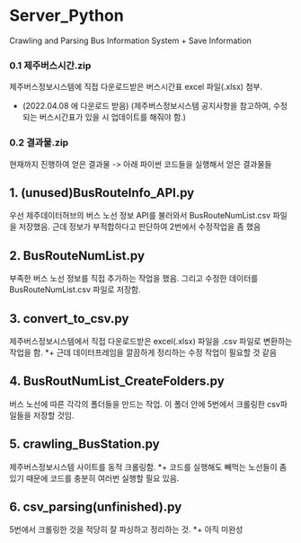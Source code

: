 # Server_Python
Crawling and Parsing Bus Information System + Save Information


### 0.1 제주버스시간.zip
제주버스정보시스템에 직접 다운로드받은 버스시간표 excel 파일(.xlsx) 첨부.
* (2022.04.08 에 다운로드 받음) (제주버스정보시스템 공지사항을 참고하여, 수정되는 버스시간표가 있을 시 업데이트를 해줘야 함.)

### 0.2 결과물.zip
현재까지 진행하여 얻은 결과물 -> 아래 파이썬 코드들을 실행해서 얻은 결과물들


## 1. (unused)BusRouteInfo_API.py
우선 제주데이터허브의 버스 노선 정보 API를 불러와서 BusRouteNumList.csv 파일을 저장했음. 근데 정보가 부적합하다고 판단하여 2번에서 수정작업을 좀 했음

## 2. BusRouteNumList.py
부족한 버스 노선 정보를 직접 추가하는 작업을 했음. 그리고 수정한 데이터를 BusRouteNumList.csv 파일로 저장함.

## 3. convert_to_csv.py
제주버스정보시스템에서 직접 다운로드받은 excel(.xlsx) 파일을 .csv 파일로 변환하는 작업을 함.
*+ 근데 데이터프레임을 깔끔하게 정리하는 수정 작업이 필요할 것 같음

## 4. BusRoutNumList_CreateFolders.py
버스 노선에 따른 각각의 폴더들을 만드는 작업. 이 폴더 안에 5번에서 크롤링한 csv파일들을 저장할 것임.

## 5. crawling_BusStation.py
제주버스정보시스템 사이트를 동적 크롤링함.
*+ 코드를 실행해도 빼먹는 노선들이 좀 있기 때문에 코드를 충분히 여러번 실행할 필요 있음.

## 6. csv_parsing(unfinished).py
5번에서 크롤링한 것을 적당히 잘 파싱하고 정리하는 것.
*+ 아직 미완성
